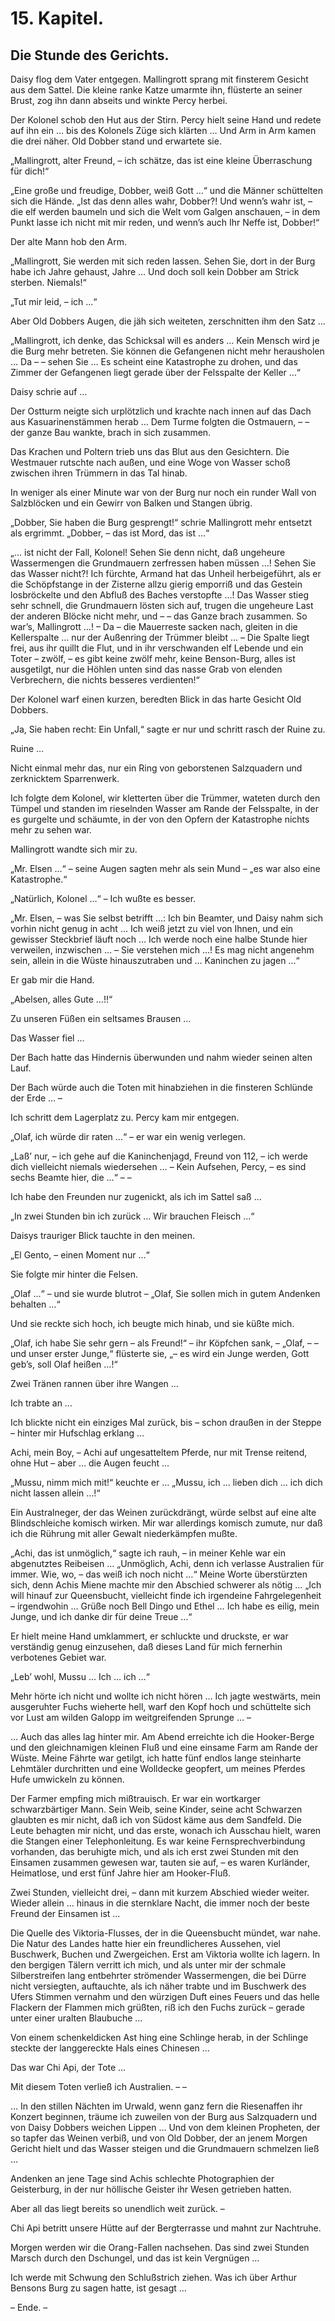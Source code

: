 15\. Kapitel.
=============
Die Stunde des Gerichts.
------------------------

Daisy flog dem Vater entgegen. Mallingrott sprang mit finsterem Gesicht aus dem
Sattel. Die kleine ranke Katze umarmte ihn, flüsterte an seiner Brust, zog ihn
dann abseits und winkte Percy herbei.

Der Kolonel schob den Hut aus der Stirn. Percy hielt seine Hand und redete auf
ihn ein … bis des Kolonels Züge sich klärten … Und Arm in Arm kamen die drei
näher. Old Dobber stand und erwartete sie.

„Mallingrott, alter Freund, – ich schätze, das ist eine kleine Überraschung für
dich!“

„Eine große und freudige, Dobber, weiß Gott …“ und die Männer schüttelten sich
die Hände. „Ist das denn alles wahr, Dobber?! Und wenn’s wahr ist, – die elf
werden baumeln und sich die Welt vom Galgen anschauen, – in dem Punkt lasse ich
nicht mit mir reden, und wenn’s auch Ihr Neffe ist, Dobber!“

Der alte Mann hob den Arm.

„Mallingrott, Sie werden mit sich reden lassen. Sehen Sie, dort in der Burg
habe ich Jahre gehaust, Jahre … Und doch soll kein Dobber am Strick sterben.
Niemals!“

„Tut mir leid, – ich …“

Aber Old Dobbers Augen, die jäh sich weiteten, zerschnitten ihm den Satz …

„Mallingrott, ich denke, das Schicksal will es anders … Kein Mensch wird je die
Burg mehr betreten. Sie können die Gefangenen nicht mehr herausholen … Da – –
sehen Sie … Es scheint eine Katastrophe zu drohen, und das Zimmer der
Gefangenen liegt gerade über der Felsspalte der Keller …“

Daisy schrie auf …

Der Ostturm neigte sich urplötzlich und krachte nach innen auf das Dach aus
Kasuarinenstämmen herab … Dem Turme folgten die Ostmauern, – – der ganze Bau
wankte, brach in sich zusammen.

Das Krachen und Poltern trieb uns das Blut aus den Gesichtern. Die Westmauer
rutschte nach außen, und eine Woge von Wasser schoß zwischen ihren Trümmern in
das Tal hinab.

In weniger als einer Minute war von der Burg nur noch ein runder Wall von
Salzblöcken und ein Gewirr von Balken und Stangen übrig.

„Dobber, Sie haben die Burg gesprengt!“ schrie Mallingrott mehr entsetzt als
ergrimmt. „Dobber, – das ist Mord, das ist …“

„… ist nicht der Fall, Kolonel! Sehen Sie denn nicht, daß ungeheure
Wassermengen die Grundmauern zerfressen haben müssen …! Sehen Sie das Wasser
nicht?! Ich fürchte, Armand hat das Unheil herbeigeführt, als er die
Schöpfstange in der Zisterne allzu gierig emporriß und das Gestein losbröckelte
und den Abfluß des Baches verstopfte …! Das Wasser stieg sehr schnell, die
Grundmauern lösten sich auf, trugen die ungeheure Last der anderen Blöcke nicht
mehr, und – – das Ganze brach zusammen. So war’s, Mallingrott …! – Da – die
Mauerreste sacken nach, gleiten in die Kellerspalte … nur der Außenring der
Trümmer bleibt … – Die Spalte liegt frei, aus ihr quillt die Flut, und in ihr
verschwanden elf Lebende und ein Toter – zwölf, – es gibt keine zwölf mehr,
keine Benson-Burg, alles ist ausgetilgt, nur die Höhlen unten sind das nasse
Grab von elenden Verbrechern, die nichts besseres verdienten!“

Der Kolonel warf einen kurzen, beredten Blick in das harte Gesicht Old Dobbers.

„Ja, Sie haben recht: Ein Unfall,“ sagte er nur und schritt rasch der Ruine zu.

Ruine …

Nicht einmal mehr das, nur ein Ring von geborstenen Salzquadern und zerknicktem
Sparrenwerk.

Ich folgte dem Kolonel, wir kletterten über die Trümmer, wateten durch den
Tümpel und standen im rieselnden Wasser am Rande der Felsspalte, in der es
gurgelte und schäumte, in der von den Opfern der Katastrophe nichts mehr zu
sehen war.

Mallingrott wandte sich mir zu.

„Mr. Elsen …“ – seine Augen sagten mehr als sein Mund – „es war also eine
Katastrophe.“

„Natürlich, Kolonel …“ – Ich wußte es besser.

„Mr. Elsen, – was Sie selbst betrifft …: Ich bin Beamter, und Daisy nahm sich
vorhin nicht genug in acht … Ich weiß jetzt zu viel von Ihnen, und ein gewisser
Steckbrief läuft noch … Ich werde noch eine halbe Stunde hier verweilen,
inzwischen … – Sie verstehen mich …! Es mag nicht angenehm sein, allein in die
Wüste hinauszutraben und … Kaninchen zu jagen …“

Er gab mir die Hand.

„Abelsen, alles Gute …!!“

Zu unseren Füßen ein seltsames Brausen …

Das Wasser fiel …

Der Bach hatte das Hindernis überwunden und nahm wieder seinen alten Lauf.

Der Bach würde auch die Toten mit hinabziehen in die finsteren Schlünde der
Erde … –

Ich schritt dem Lagerplatz zu. Percy kam mir entgegen.

„Olaf, ich würde dir raten …“ – er war ein wenig verlegen.

„Laß’ nur, – ich gehe auf die Kaninchenjagd, Freund von 112, – ich werde dich
vielleicht niemals wiedersehen … – Kein Aufsehen, Percy, – es sind sechs Beamte
hier, die …“ – –

Ich habe den Freunden nur zugenickt, als ich im Sattel saß …

„In zwei Stunden bin ich zurück … Wir brauchen Fleisch …“

Daisys trauriger Blick tauchte in den meinen.

„El Gento, – einen Moment nur …“

Sie folgte mir hinter die Felsen.

„Olaf …“ – und sie wurde blutrot – „Olaf, Sie sollen mich in gutem Andenken
behalten …“

Und sie reckte sich hoch, ich beugte mich hinab, und sie küßte mich.

„Olaf, ich habe Sie sehr gern – als Freund!“ – ihr Köpfchen sank, – „Olaf, – –
und unser erster Junge,“ flüsterte sie, „– es wird ein Junge werden, Gott
geb’s, soll Olaf heißen …!“

Zwei Tränen rannen über ihre Wangen …

Ich trabte an …

Ich blickte nicht ein einziges Mal zurück, bis – schon draußen in der Steppe –
hinter mir Hufschlag erklang …

Achi, mein Boy, – Achi auf ungesatteltem Pferde, nur mit Trense reitend, ohne
Hut – aber … die Augen feucht …

„Mussu, nimm mich mit!“ keuchte er … „Mussu, ich … lieben dich … ich dich nicht
lassen allein …!“

Ein Australneger, der das Weinen zurückdrängt, würde selbst auf eine alte
Blindschleiche komisch wirken. Mir war allerdings komisch zumute, nur daß ich
die Rührung mit aller Gewalt niederkämpfen mußte.

„Achi, das ist unmöglich,“ sagte ich rauh, – in meiner Kehle war ein
abgenutztes Reibeisen … „Unmöglich, Achi, denn ich verlasse Australien für
immer. Wie, wo, – das weiß ich noch nicht …“ Meine Worte überstürzten sich,
denn Achis Miene machte mir den Abschied schwerer als nötig … „Ich will hinauf
zur Queensbucht, vielleicht finde ich irgendeine Fahrgelegenheit – irgendwohin
… Grüße noch Bell Dingo und Ethel … Ich habe es eilig, mein Junge, und ich
danke dir für deine Treue …“

Er hielt meine Hand umklammert, er schluckte und druckste, er war verständig
genug einzusehen, daß dieses Land für mich fernerhin verbotenes Gebiet war.

„Leb’ wohl, Mussu … Ich … ich …“

Mehr hörte ich nicht und wollte ich nicht hören … Ich jagte westwärts, mein
ausgeruhter Fuchs wieherte hell, warf den Kopf hoch und schüttelte sich vor
Lust am wilden Galopp im weitgreifenden Sprunge … –

… Auch das alles lag hinter mir. Am Abend erreichte ich die Hooker-Berge und
den gleichnamigen kleinen Fluß und eine einsame Farm am Rande der Wüste. Meine
Fährte war getilgt, ich hatte fünf endlos lange steinharte Lehmtäler
durchritten und eine Wolldecke geopfert, um meines Pferdes Hufe umwickeln zu
können.

Der Farmer empfing mich mißtrauisch. Er war ein wortkarger schwarzbärtiger
Mann. Sein Weib, seine Kinder, seine acht Schwarzen glaubten es mir nicht, daß
ich von Südost käme aus dem Sandfeld. Die Leute behagten mir nicht, und das
erste, wonach ich Ausschau hielt, waren die Stangen einer Telephonleitung. Es
war keine Fernsprechverbindung vorhanden, das beruhigte mich, und als ich erst
zwei Stunden mit den Einsamen zusammen gewesen war, tauten sie auf, – es waren
Kurländer, Heimatlose, und erst fünf Jahre hier am Hooker-Fluß.

Zwei Stunden, vielleicht drei, – dann mit kurzem Abschied wieder weiter. Wieder
allein … hinaus in die sternklare Nacht, die immer noch der beste Freund der
Einsamen ist …

Die Quelle des Viktoria-Flusses, der in die Queensbucht mündet, war nahe. Die
Natur des Landes hatte hier ein freundlicheres Aussehen, viel Buschwerk, Buchen
und Zwergeichen. Erst am Viktoria wollte ich lagern. In den bergigen Tälern
verritt ich mich, und als unter mir der schmale Silberstreifen lang entbehrter
strömender Wassermengen, die bei Dürre nicht versiegten, auftauchte, als ich
näher trabte und im Buschwerk des Ufers Stimmen vernahm und den würzigen Duft
eines Feuers und das helle Flackern der Flammen mich grüßten, riß ich den Fuchs
zurück – gerade unter einer uralten Blaubuche …

Von einem schenkeldicken Ast hing eine Schlinge herab, in der Schlinge steckte
der langgereckte Hals eines Chinesen …

Das war Chi Api, der Tote …

Mit diesem Toten verließ ich Australien. – –

… In den stillen Nächten im Urwald, wenn ganz fern die Riesenaffen ihr Konzert
beginnen, träume ich zuweilen von der Burg aus Salzquadern und von Daisy
Dobbers weichen Lippen … Und von dem kleinen Propheten, der so tapfer das
Weinen verbiß, und von Old Dobber, der an jenem Morgen Gericht hielt und das
Wasser steigen und die Grundmauern schmelzen ließ …

Andenken an jene Tage sind Achis schlechte Photographien der Geisterburg, in
der nur höllische Geister ihr Wesen getrieben hatten.

Aber all das liegt bereits so unendlich weit zurück. –

Chi Api betritt unsere Hütte auf der Bergterrasse und mahnt zur Nachtruhe.

Morgen werden wir die Orang-Fallen nachsehen. Das sind zwei Stunden Marsch
durch den Dschungel, und das ist kein Vergnügen …

Ich werde mit Schwung den Schlußstrich ziehen. Was ich über Arthur Bensons Burg
zu sagen hatte, ist gesagt …

 

– Ende. –


